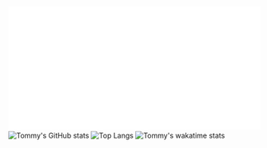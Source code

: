 ![](./text.svg)
![Tommy's GitHub stats](https://github-readme-stats.vercel.app/api?username=smarttommyau&count_private=true&show_icons=true&hide=stars&theme=transparent)
![Top Langs](https://github-readme-stats.vercel.app/api/top-langs/?username=smarttommyau&layout=compact&theme=transparent)
![Tommy's wakatime stats](https://github-readme-stats.vercel.app/api/wakatime?username=smarttommyau&layout=compact&theme=transparent)
